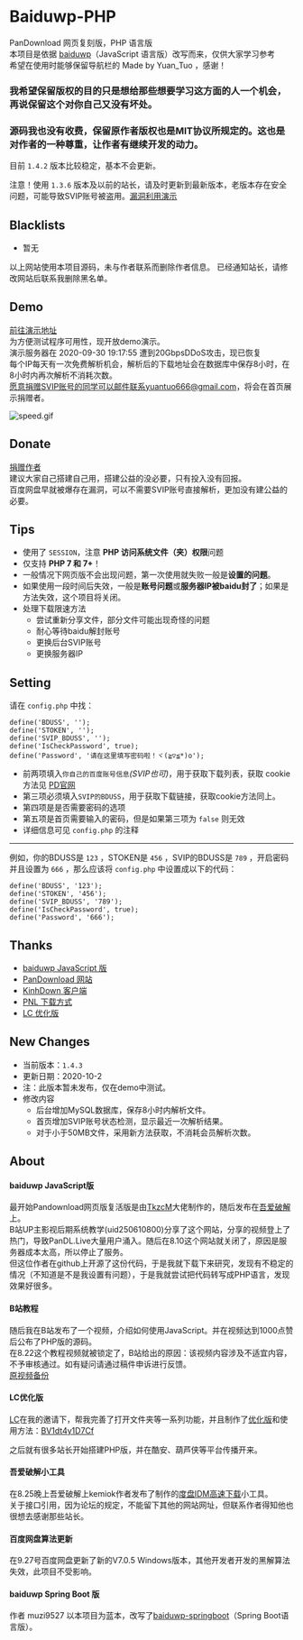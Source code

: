 # Baiduwp-PHP
PanDownload 网页复刻版，PHP 语言版<br/>
本项目是依据 [baiduwp](https://github.com/TkzcM/baiduwp "baiduwp")（JavaScript 语言版）改写而来，仅供大家学习参考<br/>
希望在使用时能够保留导航栏的 Made by Yuan_Tuo ，感谢！

### 我希望保留版权的目的只是想给那些想要学习这方面的人一个机会，再说保留这个对你自己又没有坏处。
### 源码我也没有收费，保留原作者版权也是MIT协议所规定的。这也是对作者的一种尊重，让作者有继续开发的动力。

目前 `1.4.2` 版本比较稳定，基本不会更新。

注意！使用 `1.3.6` 版本及以前的站长，请及时更新到最新版本，老版本存在安全问题，可能导致SVIP账号被盗用。[漏洞利用演示](https://i.loli.net/2020/08/29/hdjEKGzTZBu6yQI.gif)

## Blacklists
- 暂无

以上网站使用本项目源码，未与作者联系而删除作者信息。
已经通知站长，请修改网站后联系我删除黑名单。

## Demo
[前往演示地址](http://imwcr.cn/api/bdwp/)<br />
为方便测试程序可用性，现开放demo演示。<br />
演示服务器在 2020-09-30 19:17:55 遭到20GbpsDDoS攻击，现已恢复<br />
每个IP每天有一次免费解析机会，解析后的下载地址会在数据库中保存8小时，在8小时内再次解析不消耗次数。<br />
愿意捐赠SVIP账号的同学可以邮件联系yuantuo666@gmail.com，将会在首页展示捐赠者。<br />

![speed.gif](https://i.loli.net/2020/10/01/2mEqkClnPev8ORd.gif)

## Donate
[捐赠作者](https://imwcr.cn/?donate)<br />
建议大家自己搭建自己用，搭建公益的没必要，只有投入没有回报。<br />
百度网盘早就被爆存在漏洞，可以不需要SVIP账号直接解析，更加没有建公益的必要。

## Tips
- 使用了 `SESSION`，注意 **PHP 访问系统文件（夹）权限**问题
- 仅支持 **PHP 7 和 7+**！
- 一般情况下网页版不会出现问题，第一次使用就失败一般是**设置的问题**。
- 如果使用一段时间后失效，一般是**账号问题**或**服务器IP被baidu封了**；如果是方法失效，这个项目将关闭。
- 处理下载限速方法
  - 尝试重新分享文件，部分文件可能出现奇怪的问题
  - 耐心等待baidu解封账号
  - 更换后台SVIP账号
  - 更换服务器IP

## Setting
请在 `config.php` 中找：
```
define('BDUSS', '');
define('STOKEN', '');
define('SVIP_BDUSS', '');
define('IsCheckPassword', true);
define('Password', '请在这里填写密码啦！ヾ(≧▽≦*)o');
```
- 前两项填入`你自己的百度账号信息`*(SVIP也可)*，用于获取下载列表，获取 cookie 方法见 [PD官网](https://pandownload.com/faq/cookie.html)
- 第三项必须填入`SVIP的BDUSS`，用于获取下载链接，获取cookie方法同上。
- 第四项是是否需要密码的选项
- 第五项是首页需要输入的密码，但是如果第三项为 `false` 则无效
- 详细信息可见 `config.php` 的注释

---

例如，你的BDUSS是 `123` ，STOKEN是 `456` ，SVIP的BDUSS是 `789` ，开启密码并且设置为 `666` ，那么应该将 `config.php` 中设置成以下的代码：

```
define('BDUSS', '123');
define('STOKEN', '456');
define('SVIP_BDUSS', '789');
define('IsCheckPassword', true);
define('Password', '666');
```

## Thanks
- [baiduwp JavaScript 版](https://github.com/TkzcM/baiduwp "GitHub 项目")
- [PanDownload 网站](https://pandownload.com/ "PanDownload 网站")
- [KinhDown 客户端](https://t.me/kinhdown/ "KinhDown 客户端")
- [PNL 下载方式](https://www.lanzous.com/u/pnl "PNL 下载方式")
- [LC 优化版](https://github.com/lc6464 "LC")

## New Changes
- 当前版本：`1.4.3`
- 更新日期：2020-10-2
- 注：此版本暂未发布，仅在demo中测试。
- 修改内容
  - 后台增加MySQL数据库，保存8小时内解析文件。
  - 首页增加SVIP账号状态检测，显示最近一次解析结果。
  - 对于小于50MB文件，采用新方法获取，不消耗会员解析次数。

## About
#### baiduwp JavaScript版
最开始Pandownload网页版复活版是由[TkzcM](https://github.com/TkzcM)大佬制作的，随后发布在[吾爱破解](https://www.52pojie.cn/thread-1238874-1-1.html)上。<br/>
B站UP主影视后期系统教学(uid250610800)分享了这个网站，分享的视频登上了热门，导致PanDL.Live大量用户涌入。随后在8.10这个网站就关闭了，原因是服务器成本太高，所以停止了服务。<br/>
但这位作者在github上开源了这份代码，于是我就下载下来研究，发现有不稳定的情况（不知道是不是我设置有问题），于是我就尝试把代码转写成PHP语言，发现效果好很多。

#### B站教程
随后我在B站发布了一个视频，介绍如何使用JavaScript。并在视频达到1000点赞后公布了PHP版的源码。<br/>
在8.22这个教程视频就被锁定了，B站给出的原因：该视频内容涉及不适宜内容，不予审核通过。如有疑问请通过稿件申诉进行反馈。<br/>
[原视频备份](https://v.youku.com/v_show/id_XNDc5MDExMzAyMA====.html)

#### LC优化版
[LC](https://github.com/lc6464 "LC")在我的邀请下，帮我完善了打开文件夹等一系列功能，并且制作了[优化版](https://github.com/lc6464/PanDownload-PHP-Optimized)和使用方法：[BV1dt4y1D7Cf](https://b23.tv/pfUrnp)

之后就有很多站长开始搭建PHP版，并在酷安、葫芦侠等平台传播开来。

#### 吾爱破解小工具
在8.25晚上吾爱破解上kemiok作者发布了制作的[度盘IDM高速下载](https://www.52pojie.cn/thread-1254032-1-1.html)小工具。<br/>
关于接口引用，因为论坛的规定，不能留下其他的网站网址，但联系作者得知他也很想去感谢那些站长。<br/>

#### 百度网盘算法更新
在9.27号百度网盘更新了新的V7.0.5 Windows版本，其他开发者开发的黑解算法失效，此项目不受影响。

#### baiduwp Spring Boot 版
作者 muzi9527 以本项目为蓝本，改写了[baiduwp-springboot](https://github.com/muzi9527/baiduwp-springboot)（Spring Boot语言版）。
